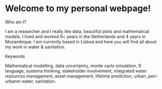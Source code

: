 <h1>Welcome to my personal webpage! </h1>

Who am I?

I am a researcher and I really like data, beautiful plots and mathematical models. I lived and worked 9+ years in the Netherlands and 4 years in Mozambique. I am currently based in Lisboa and here you will find all about my work in water & sanitation. 

Keywords

Mathematical modelling, data uncertainty, monte carlo simulation, R language, systems thinking, stakeholder involvement, integrated water resources managament, asset management, lifetime prediction, urban, peri-urbanm water, sanitation.
